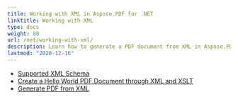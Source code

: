 ```yaml
---
title: Working with XML in Aspose.PDF for .NET
linktitle: Working with XML
type: docs
weight: 80
url: /net/working-with-xml/
description: Learn how to generate a PDF document from XML in Aspose.PDF for .NET
lastmod: "2020-12-16"
---
```


- [Supported XML Schema](/pdf/net/supported-xml-schema/)
- [Create a Hello World PDF Document through XML and XSLT](/pdf/net/create-a-hello-world-pdf-document-through-xml-and-xslt/)
- [Generate PDF from XML](/pdf/net/generate-pdf-from-xml)
